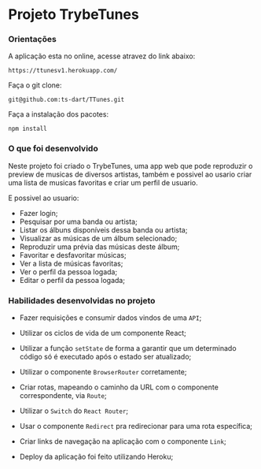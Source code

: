 # Projeto TrybeTunes
### Orientações
A aplicação esta no online, acesse atravez do link abaixo:

    https://ttunesv1.herokuapp.com/

Faça o git clone:

    git@github.com:ts-dart/TTunes.git

Faça a instalação dos pacotes:

    npm install

### O que foi desenvolvido

Neste projeto foi criado o TrybeTunes, uma app web que pode reproduzir o preview de musicas de diversos artistas, também e possivel ao usario criar uma lista de musicas favoritas e criar um perfil de usuario.

E possivel ao usuario:

  - Fazer login;
  - Pesquisar por uma banda ou artista;
  - Listar os álbuns disponíveis dessa banda ou artista;
  - Visualizar as músicas de um álbum selecionado;
  - Reproduzir uma prévia das músicas deste álbum;
  - Favoritar e desfavoritar músicas;
  - Ver a lista de músicas favoritas;
  - Ver o perfil da pessoa logada;
  - Editar o perfil da pessoa logada;

### Habilidades desenvolvidas no projeto

  * Fazer requisições e consumir dados vindos de uma `API`;

  * Utilizar os ciclos de vida de um componente React;

  * Utilizar a função `setState` de forma a garantir que um determinado código só é executado após o estado ser atualizado;
  
  * Utilizar o componente `BrowserRouter` corretamente;

  * Criar rotas, mapeando o caminho da URL com o componente correspondente, via `Route`;

  * Utilizar o `Switch` do `React Router`;

  * Usar o componente `Redirect` pra redirecionar para uma rota específica;

  * Criar links de navegação na aplicação com o componente `Link`;
  
  * Deploy da aplicação foi feito utilizando Heroku;
